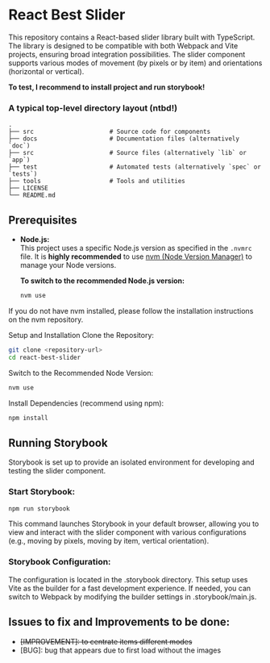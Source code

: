 # React Best Slider

This repository contains a React-based slider library built with TypeScript. The library is designed to be compatible with both Webpack and Vite projects, ensuring broad integration possibilities. The slider component supports various modes of movement (by pixels or by item) and orientations (horizontal or vertical).

**To test, I recommend to install project and run storybook!**  

### A typical top-level directory layout (ntbd!)

    .
    ├── src                     # Source code for components
    ├── docs                    # Documentation files (alternatively `doc`)
    ├── src                     # Source files (alternatively `lib` or `app`)
    ├── test                    # Automated tests (alternatively `spec` or `tests`)
    ├── tools                   # Tools and utilities
    ├── LICENSE
    └── README.md

## Prerequisites

- **Node.js:**  
  This project uses a specific Node.js version as specified in the `.nvmrc` file. It is **highly recommended** to use [nvm (Node Version Manager)](https://github.com/nvm-sh/nvm) to manage your Node versions.

  **To switch to the recommended Node.js version:**
  ```bash
  nvm use
  ```
If you do not have nvm installed, please follow the installation instructions on the nvm repository.

Setup and Installation
Clone the Repository:

```bash
git clone <repository-url>
cd react-best-slider
```
Switch to the Recommended Node Version:

```bash
nvm use
```
Install Dependencies (recommend using npm):

```bash
npm install
```
## Running Storybook

Storybook is set up to provide an isolated environment for developing and testing the slider component.

### Start Storybook:
```bash
npm run storybook
```
This command launches Storybook in your default browser, allowing you to view and interact with the slider component with various configurations (e.g., moving by pixels, moving by item, vertical orientation).

### Storybook Configuration: 
The configuration is located in the .storybook directory. This setup uses Vite as the builder for a fast development experience. If needed, you can switch to Webpack by modifying the builder settings in .storybook/main.js.

## Issues to fix and Improvements to be done:
- <del>[IMPROVEMENT]: to centrate items different modes</del>
- [BUG]: bug that appears due to first load without the images
